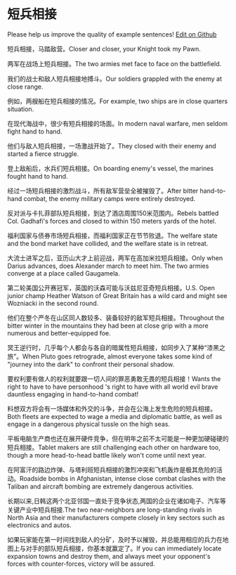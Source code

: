 # 短兵相接

Please help us improve the quality of example sentences! [Edit on Github](https://github.com/jiyushe/jiyu-example-sentence-source/blob/main/chinese/duanbingxiangjie.md)

<p><span class="chinese">短兵相接，马踏敌营。</span><span class="english">Closer and closer, your Knight took my Pawn.</span></p>

<p><span class="chinese">两军在战场上短兵相接。</span><span class="english">The two armies met face to face on the battlefield.</span></p>

<p><span class="chinese">我们的战士和敌人短兵相接地搏斗。</span><span class="english">Our soldiers grappled with the enemy at close range.</span></p>

<p><span class="chinese">例如，两艘船在短兵相接的情况。</span><span class="english">For example, two ships are in close quarters situation.</span></p>

<p><span class="chinese">在现代海战中，很少有短兵相接的场面。</span><span class="english">In modern naval warfare, men seldom fight hand to hand.</span></p>

<p><span class="chinese">他们与敌人短兵相接，一场激战开始了。</span><span class="english">They closed with their enemy and started a fierce struggle.</span></p>

<p><span class="chinese">登上敌船后，水兵们短兵相接。</span><span class="english">On boarding enemy's vessel, the marines fought hand to hand.</span></p>

<p><span class="chinese">经过一场短兵相接的激烈战斗，所有敌军营垒全被摧毁了。</span><span class="english">After bitter hand-to-hand combat, the enemy military camps were entirely destroyed.</span></p>

<p><span class="chinese">反对派与卡扎菲部队短兵相接，到达了酒店周围150米范围内。</span><span class="english">Rebels battled Col. Gadhafi's forces and closed to within 150 meters yards of the hotel.</span></p>

<p><span class="chinese">福利国家与债券市场短兵相接，而福利国家正在节节败退。</span><span class="english">The welfare state and the bond market have collided, and the welfare state is in retreat.</span></p>

<p><span class="chinese">大流士进军之后，亚历山大才上前迎战，两军在高加米拉短兵相接。</span><span class="english">Only when Darius advances, does Alexander march to meet him. The two armies converge at a place called Gaugamela.</span></p>

<p><span class="chinese">第二轮美国公开赛冠军，英国的沃森可能与沃兹尼亚奇短兵相接。</span><span class="english">U.S. Open junior champ Heather Watson of Great Britain has a wild card and might see Wozniacki in the second round.</span></p>

<p><span class="chinese">他们在整个严冬在山区同人数较多、装备较好的敌军短兵相接。</span><span class="english">Throughout the bitter winter in the mountains they had been at close grip with a more numerous and better-equipped foe.</span></p>

<p><span class="chinese">冥王逆行时，几乎每个人都会与各自的暗属性短兵相接，如同步入了某种“漆黑之旅”。</span><span class="english">When Pluto goes retrograde, almost everyone takes some kind of "journey into the dark" to confront their personal shadow.</span></p>

<p><span class="chinese">要权利要有做人的权利就要跟一切人间的罪恶勇敢无畏的短兵相接！</span><span class="english">Wants the right to have to have personhood 's right to have with all world evil brave dauntless engaging in hand-to-hand combat!</span></p>

<p><span class="chinese">料想双方将会有一场媒体和外交的斗争，并会在公海上发生危险的短兵相接。</span><span class="english">Both fleets are expected to wage a media and diplomatic battle, as well as engage in a dangerous physical tussle on the high seas.</span></p>

<p><span class="chinese">平板电脑生产商也还在展开硬件竞争，但在明年之前不太可能是一种更加硬碰硬的短兵相接。</span><span class="english">Tablet makers are still challenging each other on hardware too, though a more head-to-head battle likely won't come until next year.</span></p>

<p><span class="chinese">在阿富汗的路边炸弹、与塔利班短兵相接的激烈冲突和飞机轰炸是极其危险的活动。</span><span class="english">Roadside bombs in Afghanistan, intense close combat clashes with the Taliban and aircraft bombing are extremely dangerous activities.</span></p>

<p><span class="chinese">长期以来,日韩这两个北亚邻国一直处于竞争状态,两国的企业在诸如电子、汽车等关键产业中短兵相接.</span><span class="english">The two near-neighbors are long-standing rivals in North Asia and their manufacturers compete closely in key sectors such as electronics and autos.</span></p>

<p><span class="chinese">如果玩家能在第一时间找到敌人的分矿，及时予以摧毁，并总能用相应的兵力在地图上与对手的部队短兵相接，你基本就赢定了。</span><span class="english">If you can immediately locate expansion towns and destroy them, and always meet your opponent's forces with counter-forces, victory will be assured.</span></p>

